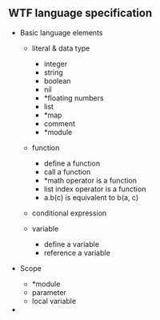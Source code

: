 ## WTF language specification

- Basic language elements
  - literal & data type
    - integer
    - string
    - boolean
    - nil
    - \*floating numbers
    - list
    - \*map
    - comment
    - \*module
  - function
    - define a function
    - call a function
    - \*math operator is a function
    - list index operator is a function
    - a.b(c) is equivalent to b(a, c)
    
  - conditional expression
  
  - variable
    - define a variable
    - reference a variable

- Scope
    - \*module
    - parameter
    - local variable

- 


